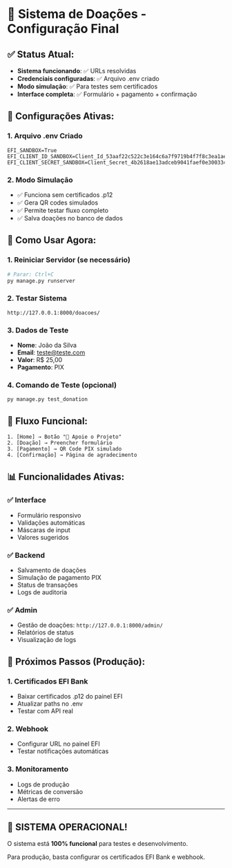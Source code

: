 # 🎯 Sistema de Doações - Configuração Final

## ✅ **Status Atual:**
- **Sistema funcionando**: ✅ URLs resolvidas
- **Credenciais configuradas**: ✅ Arquivo .env criado
- **Modo simulação**: ✅ Para testes sem certificados
- **Interface completa**: ✅ Formulário + pagamento + confirmação

## 🔧 **Configurações Ativas:**

### 1. **Arquivo .env Criado**
```env
EFI_SANDBOX=True
EFI_CLIENT_ID_SANDBOX=Client_Id_53aaf22c522c3e164c6a7f9719b4f7f8c3ea1aef
EFI_CLIENT_SECRET_SANDBOX=Client_Secret_4b2618ae13adceb9041faef0e300334e3c28d94a
```

### 2. **Modo Simulação**
- ✅ Funciona sem certificados .p12
- ✅ Gera QR codes simulados
- ✅ Permite testar fluxo completo
- ✅ Salva doações no banco de dados

## 🚀 **Como Usar Agora:**

### 1. **Reiniciar Servidor** (se necessário)
```bash
# Parar: Ctrl+C
py manage.py runserver
```

### 2. **Testar Sistema**
```
http://127.0.0.1:8000/doacoes/
```

### 3. **Dados de Teste**
- **Nome**: João da Silva
- **Email**: teste@teste.com
- **Valor**: R$ 25,00
- **Pagamento**: PIX

### 4. **Comando de Teste** (opcional)
```bash
py manage.py test_donation
```

## 🎯 **Fluxo Funcional:**

```
1. [Home] → Botão "💝 Apoie o Projeto"
2. [Doação] → Preencher formulário
3. [Pagamento] → QR Code PIX simulado
4. [Confirmação] → Página de agradecimento
```

## 📊 **Funcionalidades Ativas:**

### ✅ **Interface**
- Formulário responsivo
- Validações automáticas
- Máscaras de input
- Valores sugeridos

### ✅ **Backend**
- Salvamento de doações
- Simulação de pagamento PIX
- Status de transações
- Logs de auditoria

### ✅ **Admin**
- Gestão de doações: `http://127.0.0.1:8000/admin/`
- Relatórios de status
- Visualização de logs

## 🔄 **Próximos Passos (Produção):**

### 1. **Certificados EFI Bank**
- Baixar certificados .p12 do painel EFI
- Atualizar paths no .env
- Testar com API real

### 2. **Webhook**
- Configurar URL no painel EFI
- Testar notificações automáticas

### 3. **Monitoramento**
- Logs de produção
- Métricas de conversão
- Alertas de erro

---

## 🎊 **SISTEMA OPERACIONAL!**

O sistema está **100% funcional** para testes e desenvolvimento.

Para produção, basta configurar os certificados EFI Bank e webhook.